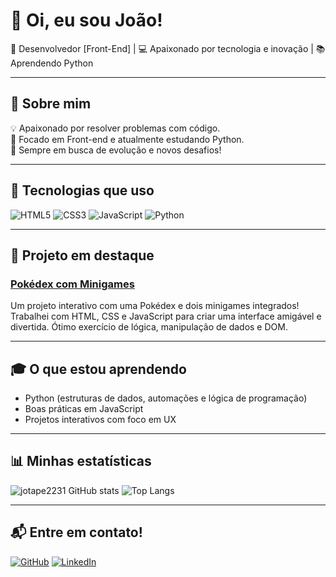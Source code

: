 # 👋 Oi, eu sou João!

🚀 Desenvolvedor [Front-End] | 💻 Apaixonado por tecnologia e inovação | 📚 Aprendendo Python

---

## 📜 Sobre mim
💡 Apaixonado por resolver problemas com código.  
🎯 Focado em Front-end e atualmente estudando Python.  
🚀 Sempre em busca de evolução e novos desafios!

---

## 🚀 Tecnologias que uso
![HTML5](https://img.shields.io/badge/HTML5-E34F26?style=for-the-badge&logo=html5&logoColor=white)
![CSS3](https://img.shields.io/badge/CSS3-1572B6?style=for-the-badge&logo=css3&logoColor=white)
![JavaScript](https://img.shields.io/badge/JavaScript-F7DF1E?style=for-the-badge&logo=javascript&logoColor=black)
![Python](https://img.shields.io/badge/Python-3776AB?style=for-the-badge&logo=python&logoColor=white)

---

## 💼 Projeto em destaque
### [Pokédex com Minigames](https://github.com/jotape2231/Pokedex)
Um projeto interativo com uma Pokédex e dois minigames integrados!  
Trabalhei com HTML, CSS e JavaScript para criar uma interface amigável e divertida. Ótimo exercício de lógica, manipulação de dados e DOM.

---

## 🎓 O que estou aprendendo
- Python (estruturas de dados, automações e lógica de programação)
- Boas práticas em JavaScript
- Projetos interativos com foco em UX

---

## 📊 Minhas estatísticas
![jotape2231 GitHub stats](https://github-readme-stats.vercel.app/api?username=jotape2231&show_icons=true&theme=radical)
![Top Langs](https://github-readme-stats.vercel.app/api/top-langs/?username=jotape2231&layout=compact&theme=radical)

---

## 📬 Entre em contato!
[![GitHub](https://img.shields.io/badge/GitHub-181717?style=for-the-badge&logo=github&logoColor=white)](https://github.com/jotape2231)
[![LinkedIn](https://img.shields.io/badge/LinkedIn-0A66C2?style=for-the-badge&logo=linkedin&logoColor=white)](https://www.linkedin.com/in/jpnsdev)
